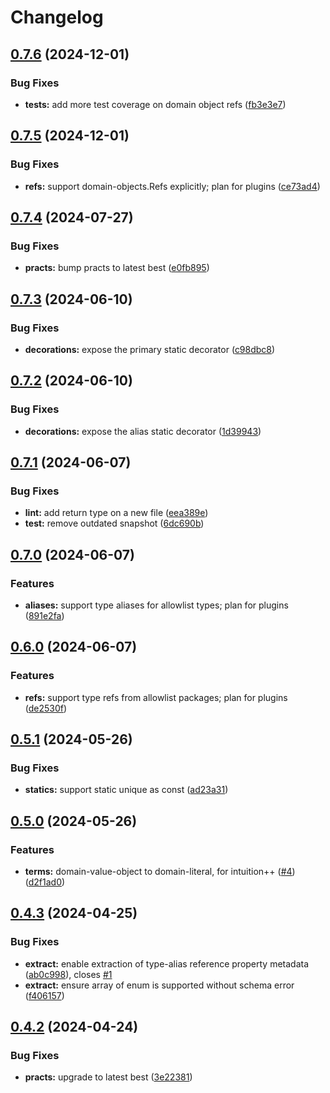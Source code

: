 # Changelog

## [0.7.6](https://github.com/ehmpathy/domain-objects-metadata/compare/v0.7.5...v0.7.6) (2024-12-01)


### Bug Fixes

* **tests:** add more test coverage on domain object refs ([fb3e3e7](https://github.com/ehmpathy/domain-objects-metadata/commit/fb3e3e724d15c3fd30d1caea7bd1dc04523986c0))

## [0.7.5](https://github.com/ehmpathy/domain-objects-metadata/compare/v0.7.4...v0.7.5) (2024-12-01)


### Bug Fixes

* **refs:** support domain-objects.Refs explicitly; plan for plugins ([ce73ad4](https://github.com/ehmpathy/domain-objects-metadata/commit/ce73ad4f41c8c9eab936956ad0dd75137d373a3e))

## [0.7.4](https://github.com/ehmpathy/domain-objects-metadata/compare/v0.7.3...v0.7.4) (2024-07-27)


### Bug Fixes

* **practs:** bump practs to latest best ([e0fb895](https://github.com/ehmpathy/domain-objects-metadata/commit/e0fb8950030c50181cb65aa058e4623af857a8db))

## [0.7.3](https://github.com/ehmpathy/domain-objects-metadata/compare/v0.7.2...v0.7.3) (2024-06-10)


### Bug Fixes

* **decorations:** expose the primary static decorator ([c98dbc8](https://github.com/ehmpathy/domain-objects-metadata/commit/c98dbc84f3dd0dd10cb46ed4157bb849bc37d7df))

## [0.7.2](https://github.com/ehmpathy/domain-objects-metadata/compare/v0.7.1...v0.7.2) (2024-06-10)


### Bug Fixes

* **decorations:** expose the alias static decorator ([1d39943](https://github.com/ehmpathy/domain-objects-metadata/commit/1d3994345e2a770bddd0703771946ab5cc741894))

## [0.7.1](https://github.com/ehmpathy/domain-objects-metadata/compare/v0.7.0...v0.7.1) (2024-06-07)


### Bug Fixes

* **lint:** add return type on a new file ([eea389e](https://github.com/ehmpathy/domain-objects-metadata/commit/eea389ea8a0f2bd9a8674d6ec06d98f92860cc99))
* **test:** remove outdated snapshot ([6dc690b](https://github.com/ehmpathy/domain-objects-metadata/commit/6dc690b1a6b268accc58a3ea03e6387f938abb42))

## [0.7.0](https://github.com/ehmpathy/domain-objects-metadata/compare/v0.6.0...v0.7.0) (2024-06-07)


### Features

* **aliases:** support type aliases for allowlist types; plan for plugins ([891e2fa](https://github.com/ehmpathy/domain-objects-metadata/commit/891e2fa38d41037f0ceb2721d365af398e176250))

## [0.6.0](https://github.com/ehmpathy/domain-objects-metadata/compare/v0.5.1...v0.6.0) (2024-06-07)


### Features

* **refs:** support type refs from allowlist packages; plan for plugins ([de2530f](https://github.com/ehmpathy/domain-objects-metadata/commit/de2530f6693d3f8a06e5abd116e37b84e25ea9dd))

## [0.5.1](https://github.com/ehmpathy/domain-objects-metadata/compare/v0.5.0...v0.5.1) (2024-05-26)


### Bug Fixes

* **statics:** support static unique as const ([ad23a31](https://github.com/ehmpathy/domain-objects-metadata/commit/ad23a3177c4f6afad28e8f08475f32b229355ac0))

## [0.5.0](https://github.com/ehmpathy/domain-objects-metadata/compare/v0.4.3...v0.5.0) (2024-05-26)


### Features

* **terms:** domain-value-object to domain-literal, for intuition++ ([#4](https://github.com/ehmpathy/domain-objects-metadata/issues/4)) ([d2f1ad0](https://github.com/ehmpathy/domain-objects-metadata/commit/d2f1ad0684c587cbe9e3b59b7d88a99e8b32613a))

## [0.4.3](https://github.com/ehmpathy/domain-objects-metadata/compare/v0.4.2...v0.4.3) (2024-04-25)


### Bug Fixes

* **extract:** enable extraction of type-alias reference property metadata ([ab0c998](https://github.com/ehmpathy/domain-objects-metadata/commit/ab0c99888e9114d0ba6da48f8217dd6dfd8121bc)), closes [#1](https://github.com/ehmpathy/domain-objects-metadata/issues/1)
* **extract:** ensure array of enum is supported without schema error ([f406157](https://github.com/ehmpathy/domain-objects-metadata/commit/f406157451f1d73e00354245396a9c1a429a08ca))

## [0.4.2](https://github.com/ehmpathy/domain-objects-metadata/compare/v0.4.1...v0.4.2) (2024-04-24)


### Bug Fixes

* **practs:** upgrade to latest best ([3e22381](https://github.com/ehmpathy/domain-objects-metadata/commit/3e22381cb37d15754aa290b465106346b4eb6010))
